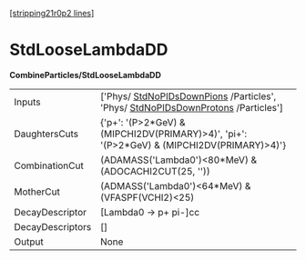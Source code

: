 [[stripping21r0p2 lines]](./stripping21r0p2-index)

# StdLooseLambdaDD

**CombineParticles/StdLooseLambdaDD**

|                  |                                                                                                                                                                      |
|------------------|----------------------------------------------------------------------------------------------------------------------------------------------------------------------|
| Inputs           | ['Phys/ [StdNoPIDsDownPions](./stripping21r0p2-stdnopidsdownpions) /Particles', 'Phys/ [StdNoPIDsDownProtons](./stripping21r0p2-stdnopidsdownprotons) /Particles'] |
| DaughtersCuts    | {'p+': '(P\>2\*GeV) & (MIPCHI2DV(PRIMARY)\>4)', 'pi+': '(P\>2\*GeV) & (MIPCHI2DV(PRIMARY)\>4)'}                                                                      |
| CombinationCut   | (ADAMASS('Lambda0')\<80\*MeV) & (ADOCACHI2CUT(25, ''))                                                                                                               |
| MotherCut        | (ADMASS('Lambda0')\<64\*MeV) & (VFASPF(VCHI2)\<25)                                                                                                                   |
| DecayDescriptor  | [Lambda0 -\> p+ pi-]cc                                                                                                                                             |
| DecayDescriptors | []                                                                                                                                                                 |
| Output           | None                                                                                                                                                                 |
